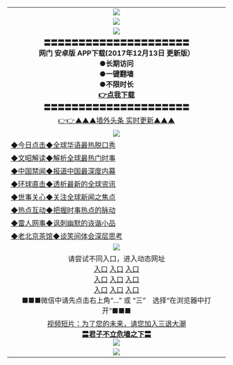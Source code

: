 <table>
<tr>
  <td align=center><img src="https://github.com/gyhhx/image-upload/blob/master/new1.jpg" />
  </td>
  </tr>
  <tr>
  <td align=center><img src="https://github.com/gyy/image/blob/master/wechat%20advise.jpg" /></td>
  </tr>
  <tr>
    <td align=center><img src="https://github.com/gyhhx/image-upload/blob/master/gy1-wxsm.png" /></td>
  </tr>
   <tr>
    <td align=center>
 <b>〓〓〓〓〓〓〓〓〓〓〓〓〓〓〓〓〓〓〓〓〓<br/>网门  安卓版 APP下载(2017年12月13日 更新版）<br/> ●长期访问<br/> ●一键翻墙<br/>  ●不限时长<br/> 
 <a href="http://t.cn/RTkHemx">👉<b>点我下载</a><br/>〓〓〓〓〓〓〓〓〓〓〓〓〓〓〓〓〓〓〓〓〓<br/>
    </td>
    </tr>
 <tr>
     <td align=center> 
      <a href="http://uoj234hg.gv.chorus.si/show.htm?ogNews&from=gy">👉👉▲▲▲墙外头条  实时更新▲▲▲</a>
  </tr>
    <tr>
    <td align=center><img src="https://github.com/gyhhx/image-upload/blob/master/shipin.jpg" /></td>
  </tr>
 <tr>
   <td align=left> 
<a href="http://4534634.wx.tq.xn--lavamki-9wa.fi/show.htm?c816850&from=gy">◆今日点击◆全球华语最热脱口秀</a><br/>
    </td>
  </tr>
  <tr>
   <td align=left>
<a href="http://4534634.wx.tq.xn--lavamki-9wa.fi/show.htm?c816857&from=gy">◆文昭解读◆解析全球最热门时事</a><br/>
    </td>
  </tr>
  <tr>
  <td align=left>
<a href="http://4534634.wx.tq.xn--lavamki-9wa.fi/show.htm?c816860&from=gy">◆中国禁闻◆报道中国最深度内幕</a><br/>
   </tr>
  <tr>
     <td align=left>
<a href="http://4534634.wx.tq.xn--lavamki-9wa.fi/show.htm?c816855&from=gy">◆环球直击◆透析最新的全球资讯</a><br/>
   </tr>
   <tr>
      <td align=left>
<a href="http://4534634.wx.tq.xn--lavamki-9wa.fi/show.htm?c816851&from=gy">◆世事关心◆关注全球新闻之焦点</a><br/>
   </tr>
   <tr>
     <td align=left>
<a href="http://4534634.wx.tq.xn--lavamki-9wa.fi/show.htm?c816852&from=gy">◆热点互动◆把握时事热点的脉动</a><br/>
   </tr>
   <tr>
      <td align=left>
<a href="http://4534634.wx.tq.xn--lavamki-9wa.fi/show.htm?c816694&from=gy">◆雷人网事◆讽刺幽默的诙谐小品</a><br/>
   </tr>
   <tr>
    <td align=left>
<a href="http://4534634.wx.tq.xn--lavamki-9wa.fi/show.htm?c816650&from=gy">◆老北京茶馆◆谈笑间体会深层思考</a><br/>
   </tr>
    <tr>
    <td align=center><img src="https://github.com/gyhhx/image-upload/blob/master/tongdao2.jpg" /></td>
  </tr>
   <tr>
    <td align=center>请尝试不同入口，进入动态网址<br/>
      <a target="_blank" href="https://s3.ap-south-1.amazonaws.com/ogatem/show.htm?from=gy">入口</a>
      <a target="_blank" href="https://s3.ap-northeast-2.amazonaws.com/ogates/show.htm?from=gy">入口</a>
      <a target="_blank" href="https://s3.amazonaws.com/ogate/show.htm?from=gy">入口</a><br/>
      <a target="_blank" href="https://s3-us-west-1.amazonaws.com/ogaten/show.htm?from=gy">入口</a>
      <a target="_blank" href="https://s3.us-east-2.amazonaws.com/ogateh/show.htm?from=gy">入口</a>
      <a target="_blank" href="https://s3.eu-central-1.amazonaws.com/ogatef/show.htm?from=gy">入口</a><br/>     
      <a target="_blank" href="https://s3.eu-west-2.amazonaws.com/ogatel/show.htm?from=gy">入口</a>
      <a target="_blank" href="https://s3.ca-central-1.amazonaws.com/ogatec/show.htm?from=gy">入口</a>
      <a target="_blank" href="https://s3-ap-southeast-2.amazonaws.com/ogatey/show.htm?from=gy">入口</a><br/>
      ■■■微信中请先点击右上角“...” 或 “三”　选择“在浏览器中打开”■■■<b><br/>
    </td>
  </tr>
  <tr>
  <td align=center>
  <a href="http://123247192.wx.tq.xn--lavamki-9wa.fi/show.htm?c816846_2_1&from=gy">视频短片：为了您的未来，请您加入三退大潮</a><br/>
      <a href="http://7657192.wx.tq.xn--lavamki-9wa.fi/show.htm?ogQuit.aspx&from=gy"><b>〓君子不立危墙之下〓<br/></a>
      <img src="https://github.com/gyhhx/image-upload/blob/master/3t.jpg" /><br/>
      </td>
  </tr>
   <tr>
    <td align=center><img src="https://raw.githubusercontent.com/oGate2/Up/master/oGate_640.jpg"/></td>
  </tr>
</table>

